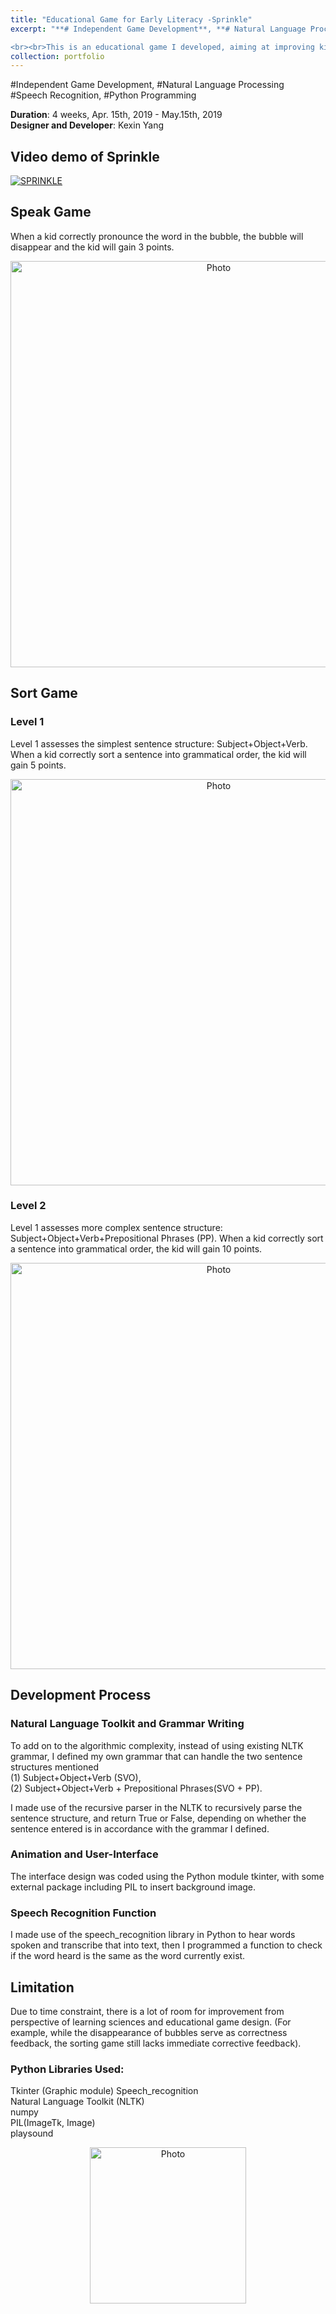 ```yaml
---
title: "Educational Game for Early Literacy -Sprinkle" 
excerpt: "**# Independent Game Development**, **# Natural Language Processing**,<br> **# Speech Recognition**, **# Python Programming**

<br><br>This is an educational game I developed, aiming at improving kids' early literacy, with gamified activities including pronouncing words and sorting sentences.<br/><img src='https://kexin-yang.github.io/images/Sprinkle/1.png?raw=true' alt='Photo' style='width: 650px;'/>"  
collection: portfolio  
--- 
```

\#Independent Game Development, \#Natural Language Processing<br> 
\#Speech Recognition, \#Python Programming


**Duration**: 4 weeks, Apr. 15th, 2019 - May.15th, 2019 <br>
**Designer and Developer**: Kexin Yang


## Video demo of Sprinkle

[![SPRINKLE](https://kexin-yang.github.io/images/Sprinkle/1playVideo.png?raw=true)](https://youtu.be/MnF4v5ZgdwY "CameraMaster")

## Speak Game

When a kid correctly pronounce the word in the bubble, the bubble will disappear and the kid will gain 3 points.
 <p align="center">
 <img src="https://kexin-yang.github.io/images/Sprinkle/2.png?raw=true" alt="Photo" style="width: 650px;"/>  
</p>

## Sort Game

### Level 1
Level 1 assesses the simplest sentence structure: Subject+Object+Verb. <br>
When a kid correctly sort a sentence into grammatical order, the kid will gain 5 points.

 <p align="center">
 <img src="https://kexin-yang.github.io/images/Sprinkle/3.png?raw=true" alt="Photo" style="width: 650px;"/>  
</p>


### Level 2
Level 1 assesses more complex sentence structure: Subject+Object+Verb+Prepositional Phrases (PP).
When a kid correctly sort a sentence into grammatical order, the kid will gain 10 points.
 <p align="center">
 <img src="https://kexin-yang.github.io/images/Sprinkle/4.png?raw=true" alt="Photo" style="width: 650px;"/>  
</p>


## Development Process

### Natural Language Toolkit and Grammar Writing
To add on to the algorithmic complexity, instead of using existing NLTK grammar, I defined my own grammar that can handle the two sentence structures mentioned<br>
(1) Subject+Object+Verb (SVO), <br>
(2) Subject+Object+Verb + Prepositional Phrases(SVO + PP).  

I made use of the recursive parser in the NLTK to recursively parse the sentence structure, and return True or False, depending on whether the sentence entered is in accordance with the grammar I defined.


### Animation and User-Interface 
The interface design was coded using the Python module tkinter, with some external package including PIL to insert background image.  

### Speech Recognition Function
I made use of the speech_recognition library in Python to hear words spoken and transcribe that into text, then I programmed a function to check if the word heard is the same as the word currently exist. 


## Limitation
Due to time constraint, there is a lot of room for improvement from perspective of learning sciences and educational game design. (For example, while the disappearance of bubbles serve as correctness feedback, the sorting game still lacks immediate corrective feedback). 

### Python Libraries Used:
Tkinter (Graphic module)
Speech_recognition  
Natural Language Toolkit (NLTK)  
numpy  
PIL(ImageTk, Image)  
playsound  

<p align="center">
 <img src="https://kexin-yang.github.io/images/Sprinkle/end4.png?raw=true" alt="Photo" style="width: 250px;"/>  
</p>

  




